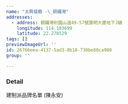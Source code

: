 ```yaml
---
name: "太興餐廳 -\_銅鑼灣"
addresses:
  - address: 銅鑼灣利園山道49-57號寶明大廈地下J舖
    longitude: 114.183699
    latitude: 22.278529
tags: []
previewImageUrl: ''
id: 26766eea-4137-5ad3-8b18-738be80ca980
group: ''

---
```

### Detail
建制派品牌名單 (陳永安)

